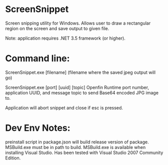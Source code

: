 # ScreenSnippet
Screen snipping utility for Windows. Allows user to draw a rectangular region on the screen and save output to given file.

Note: application requires .NET 3.5 framework (or higher).

# Command line:
ScreenSnippet.exe [filename]
(filename where the saved jpeg output will go)

ScreenSnippet.exe [port] [uuid] [topic]
Openfin Runtime port number, application UUID, and message topic to send Base64 encoded JPG image to.

Application will abort snippet and close if esc is pressed.

# Dev Env Notes:
preinstall script in package.json will build release version of package.  MSBuild.exe must be in path to build.  MSBuild.exe is available when installing Visual Studio.  Has been tested with Visual Studio 2007 Community Edition.
